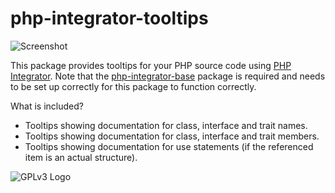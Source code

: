 # php-integrator-tooltips

![Screenshot](http://ipfs.pics/ipfs/QmPx5Gca8Xf7LgN6MeD5cNG7Ne19tDybh1JTTdbdK2a3Hf)

This package provides tooltips for your PHP source code using [PHP Integrator](https://github.com/Gert-dev/php-integrator-base). Note that the [php-integrator-base](https://github.com/Gert-dev/php-integrator-base) package is required and needs to be set up correctly for this package to function correctly.

What is included?
  * Tooltips showing documentation for class, interface and trait names.
  * Tooltips showing documentation for class, interface and trait members.
  * Tooltips showing documentation for use statements (if the referenced item is an actual structure).

![GPLv3 Logo](http://gplv3.fsf.org/gplv3-127x51.png)
